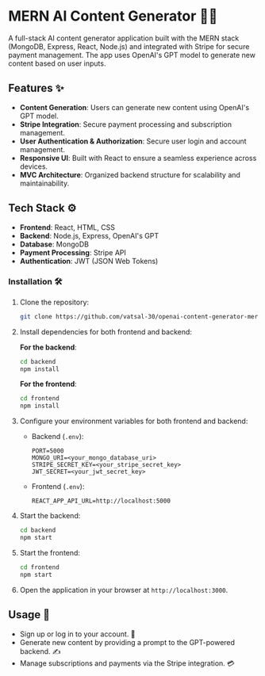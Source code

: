 # MERN AI Content Generator 🚀🤖

A full-stack AI content generator application built with the MERN stack (MongoDB, Express, React, Node.js) and integrated with Stripe for secure payment management. The app uses OpenAI's GPT model to generate new content based on user inputs.

## Features ✨
- **Content Generation**: Users can generate new content using OpenAI's GPT model.
- **Stripe Integration**: Secure payment processing and subscription management.
- **User Authentication & Authorization**: Secure user login and account management.
- **Responsive UI**: Built with React to ensure a seamless experience across devices.
- **MVC Architecture**: Organized backend structure for scalability and maintainability.

## Tech Stack ⚙️
- **Frontend**: React, HTML, CSS
- **Backend**: Node.js, Express, OpenAI's GPT
- **Database**: MongoDB
- **Payment Processing**: Stripe API
- **Authentication**: JWT (JSON Web Tokens)


### Installation 🛠️

1. Clone the repository:
    ```bash
    git clone https://github.com/vatsal-30/openai-content-generator-mern.git
    ```

2. Install dependencies for both frontend and backend:

    **For the backend**:
    ```bash
    cd backend
    npm install
    ```

    **For the frontend**:
    ```bash
    cd frontend
    npm install
    ```

3. Configure your environment variables for both frontend and backend:

    - Backend (`.env`):
      ```env
      PORT=5000
      MONGO_URI=<your_mongo_database_uri>
      STRIPE_SECRET_KEY=<your_stripe_secret_key>
      JWT_SECRET=<your_jwt_secret_key>
      ```

    - Frontend (`.env`):
      ```env
      REACT_APP_API_URL=http://localhost:5000
      ```

4. Start the backend:
    ```bash
    cd backend
    npm start
    ```

5. Start the frontend:
    ```bash
    cd frontend
    npm start
    ```

6. Open the application in your browser at `http://localhost:3000`.

## Usage 🔧
- Sign up or log in to your account. 📝
- Generate new content by providing a prompt to the GPT-powered backend. ✍️
- Manage subscriptions and payments via the Stripe integration. 💳
